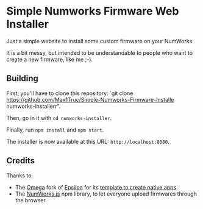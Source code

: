 # Simple Numworks Firmware Web Installer

Just a simple website to install some custom firmware on your NumWorks.

It is a bit messy, but intended to be understandable to people who want to create a new firmware, like me ;-).

## Building

First, you'll have to clone this repository: `git clone https://github.com/Max1Truc/Simple-Numworks-Firmware-Installe numworks-installerr".

Then, go in it with `cd numworks-installer`.

Finally, run `npm install` and `npm start`.

The installer is now available at this URL: `http://localhost:8080`.

## Credits

Thanks to:

- The [Omega](https://getomega.dev/) fork of [Epsilon](https://github.com/numworks/epsilon/) for its [template to create native apps](https://github.com/Omega-Numworks/Omega-App-Template).
- The [NumWorks.js](https://www.npmjs.com/package/numworks.js) npm library, to let everyone upload firmwares through the browser.

